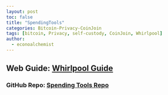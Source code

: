 ```yaml
---
layout: post
toc: false
title: "SpendingTools"
categories: Bitcoin-Privacy-CoinJoin
tags: [bitcoin, Privacy, self-custody, CoinJoin, Whirlpool]
author:
  - econoalchemist
---
```

## Web Guide: [Whirlpool Guide](https://econoalchemist.github.io/Whirlpool/)
### GitHub Repo: [Spending Tools Repo](https://github.com/econoalchemist/Whirlpool)
